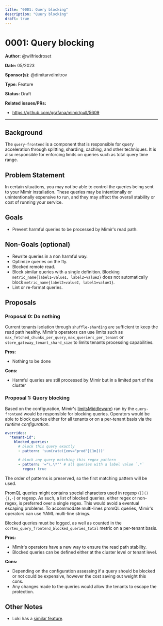 ```yaml
---
title: "0001: Query blocking"
description: "Query blocking"
draft: true
---
```


# 0001: Query blocking

**Author:** @wilfriedroset

**Date:** 05/2023

**Sponsor(s):** @dimitarvdimitrov

**Type:** Feature

**Status:** Draft

**Related issues/PRs:**

- https://github.com/grafana/mimir/pull/5609

---

## Background

The `query-frontend` is a component that is responsible for query acceleration through splitting, sharding, caching, and other techniques. It is also responsible for enforcing limits on queries such as total query time range.

## Problem Statement

In certain situations, you may not be able to control the queries being sent to your Mimir installation. These queries may be intentionally or unintentionally expensive to run, and they may affect the overall stability or cost of running your service.

## Goals

- Prevent harmful queries to be processed by Mimir's read path.

## Non-Goals (optional)

- Rewrite queries in a non harmful way.
- Optimize queries on the fly.
- Blocked remote read.
- Block similar queries with a single definition. Blocking `metric_name{label1=value1, label2=value2}` does not automatically block `metric_name{label2=value2, label1=value1}`.
- Lint or re-format queries.

## Proposals

### Proposal 0: Do nothing

Current tenants isolation through `shuffle-sharding` are sufficient to keep the read path healthy. Mimir's operators can use limits such as `max_fetched_chunks_per_query`, `max_queriers_per_tenant` or `store_gateway_tenant_shard_size` to limits tenants processing capabilities.

**Pros:**

- Nothing to be done

**Cons:**

- Harmful queries are still processed by Mimir but in a limited part of the cluster

### Proposal 1: Query blocking

Based on the configuration, Mimir's [limitsMiddleware](https://github.com/grafana/mimir/blob/main/pkg/frontend/querymiddleware/limits.go)) ran by the `query-frontend` would be responsible for blocking queries. Operators would be able to block queries either for all tenants or on a per-tenant basis via the _runtime configuration_.

```yaml
overrides:
  "tenant-id":
    blocked_queries:
      # block this query exactly
      - pattern: 'sum(rate({env="prod"}[1m]))'

      # block any query matching this regex pattern
      - pattern: '="\.\*"' # all queries with a label value `.*`
        regex: true
```

The order of patterns is preserved, so the first matching pattern will be used.

PromQL queries might contains special characters used in regexp (`[](){},-`) or regexp.
As such, a list of blocked queries, either regex or non-regex, is preferred over a single regex. This would avoid a eventual escaping problems.
To accommodate multi-lines promQL queries, Mimir's operators can use YAML multi-line strings.

Blocked queries must be logged, as well as counted in the `cortex_query_frontend_blocked_queries_total` metric on a per-tenant basis.

**Pros:**

- Mimir's operators have a new way to ensure the read path stability.
- Blocked queries can be defined either at the cluster level or tenant level.

**Cons:**

- Depending on the configuration assessing if a query should be blocked or not could be expensive, however the cost saving out weight this cons.
- Any changes made to the queries would allow the tenants to escape the protection.

## Other Notes

- Loki has a [similar feature](https://grafana.com/docs/loki/latest/operations/blocking-queries/).
